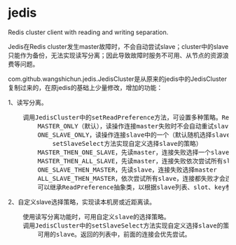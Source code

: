 # jedis
Redis cluster client with reading and writing separation.

Jedis在Redis cluster发生master故障时，不会自动尝试slave；cluster中的slave只能作为备份，无法实现读写分离；因此导致故障时服务不可用、从节点的资源浪费等问题。


com.github.wangshichun.jedis.JedisCluster是从原来的jedis中的JedisCluster复制过来的，在原jedis的基础上少量修改，增加的功能：

1、读写分离。
<pre>
    调用JedisCluster中的setReadPreference方法，可设置多种策略。ReadPreference抽象类中定义的策略：
        MASTER_ONLY（默认），读操作连接master失败时不会自动重试slave。
        ONE_SLAVE_ONLY，读操作连接slave中的一个（默认随机选择slave，可通过调用JedisCluster中的
            setSlaveSelect方法实现自定义选择slave的策略）
        MASTER_THEN_ONE_SLAVE，先读master，连接失败选择一个slave
        MASTER_THEN_ALL_SLAVE，先读master，连接失败依次尝试所有slave
        ONE_SLAVE_THEN_MASTER，先读slave，连接失败选择master
        ALL_SLAVE_THEN_MASTER，依次尝试所有slave，连接都失败才会连接master
        可以继承ReadPreference抽象类，以根据slave列表、slot、key参数实现自己的策略。
</pre>

2、自定义slave选择策略，实现读本机房或近距离读。
<pre>
    使用读写分离功能时，可用自定义slave的选择策略。
    调用JedisCluster中的setSlaveSelect方法实现自定义选择slave的策略，根据slave列表、key计算
        可用的slave。返回的列表中，前面的连接会优先尝试。
</pre>

